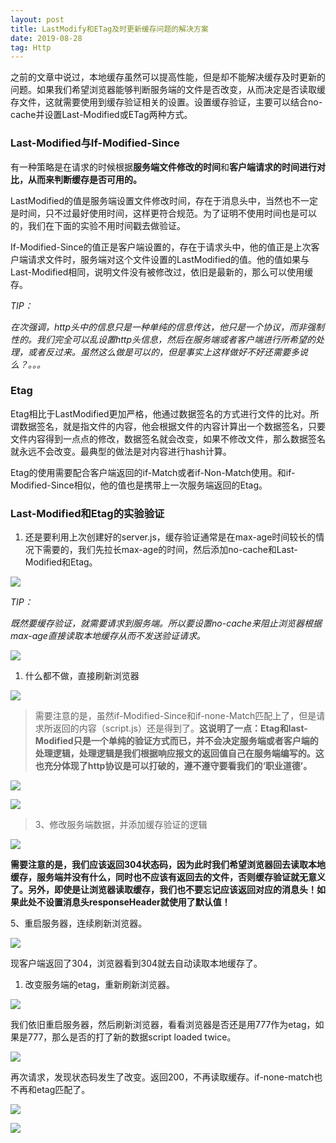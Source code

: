 ```yaml
---
layout: post
title: LastModify和ETag及时更新缓存问题的解决方案
date: 2019-08-28
tag: Http
---
```


之前的文章中说过，本地缓存虽然可以提高性能，但是却不能解决缓存及时更新的问题。如果我们希望浏览器能够判断服务端的文件是否改变，从而决定是否读取缓存文件，这就需要使用到缓存验证相关的设置。设置缓存验证，主要可以结合no-cache并设置Last-Modified或ETag两种方式。

### Last-Modified与If-Modified-Since

有一种策略是在请求的时候根据**服务端文件修改的时间**和**客户端请求的时间进行对比，从而来判断缓存是否可用的。**

LastModified的值是服务端设置文件修改时间，存在于消息头中，当然也不一定是时间，只不过最好使用时间，这样更符合规范。为了证明不使用时间也是可以的，我们在下面的实验不用时间戳去做验证。

If-Modified-Since的值正是客户端设置的，存在于请求头中，他的值正是上次客户端请求文件时，服务端对这个文件设置的LastModified的值。他的值如果与Last-Modified相同，说明文件没有被修改过，依旧是最新的，那么可以使用缓存。

*TIP：*

*在次强调，http头中的信息只是一种单纯的信息传达，他只是一个协议，而非强制性的。我们完全可以乱设置http头信息，然后在服务端或者客户端进行所希望的处理，或者反过来。虽然这么做是可以的，但是事实上这样做好不好还需要多说么？。。。*

### Etag

Etag相比于LastModified更加严格，他通过数据签名的方式进行文件的比对。所谓数据签名，就是指文件的内容，他会根据文件的内容计算出一个数据签名，只要文件内容得到一点点的修改，数据签名就会改变，如果不修改文件，那么数据签名就永远不会改变。最典型的做法是对内容进行hash计算。

Etag的使用需要配合客户端返回的if-Match或者if-Non-Match使用。和if-Modified-Since相似，他的值也是携带上一次服务端返回的Etag。

### Last-Modified和Etag的实验验证

1.  还是要利用上次创建好的server.js，缓存验证通常是在max-age时间较长的情况下需要的，我们先拉长max-age的时间，然后添加no-cache和Last-Modified和Etag。

![](/images/posts/2019-08-23-http-lastmodify&&ETag/4a0347d6b2f0459ca8dafc1edcdc50c4.png)

*TIP：*

*既然要缓存验证，就需要请求到服务端。所以要设置no-cache来阻止浏览器根据max-age直接读取本地缓存从而不发送验证请求。*

![](/images/posts/2019-08-23-http-lastmodify&&ETag/37a6f466e773f9e35dc6aea9a2cb7fca.png)

1.  什么都不做，直接刷新浏览器

![](/images/posts/2019-08-23-http-lastmodify&&ETag/1aafa81aa895bdffda707ead7a230caa.png)

>   需要注意的是，虽然if-Modified-Since和if-none-Match匹配上了，但是请求所返回的内容（script.js）还是得到了。**这说明了一点：Etag和last-Modified只是一个单纯的验证方式而已，并不会决定服务端或者客户端的处理逻辑，处理逻辑是我们根据响应报文的返回值自己在服务端编写的。这也充分体现了http协议是可以打破的，遵不遵守要看我们的‘职业道德’。**

![](/images/posts/2019-08-23-http-lastmodify&&ETag/f8cc41b40d10708d0d1513471e6489a3.png)

![](/images/posts/2019-08-23-http-lastmodify&&ETag/9af54f68172d6567eda8cf720a6aeacf.png)

>   3、修改服务端数据，并添加缓存验证的逻辑

![](/images/posts/2019-08-23-http-lastmodify&&ETag/f062b2b3fbf209f490ad5932213e0083.png)

**需要注意的是，我们应该返回304状态码，因为此时我们希望浏览器回去读取本地缓存，服务端并没有什么，同时也不应该有返回去的文件，否则缓存验证就无意义了。另外，即使是让浏览器读取缓存，我们也不要忘记应该返回对应的消息头！如果此处不设置消息头responseHeader就使用了默认值！**

5、重启服务器，连续刷新浏览器。

![](/images/posts/2019-08-23-http-lastmodify&&ETag/d20d737f13636b3a1347434f3457a4cb.png)

现客户端返回了304，浏览器看到304就去自动读取本地缓存了。

1.  改变服务端的etag，重新刷新浏览器。

![](/images/posts/2019-08-23-http-lastmodify&&ETag/c1b5e57dd161c6293522c93cbdf83e44.png)

我们依旧重启服务器，然后刷新浏览器，看看浏览器是否还是用777作为etag，如果是777，那么是否的打了新的数据script
loaded twice。

![](/images/posts/2019-08-23-http-lastmodify&&ETag/6b9bb76faf6b66972fead081dea6d426.png)

再次请求，发现状态码发生了改变。返回200，不再读取缓存。if-none-match也不再和etag匹配了。

![](/images/posts/2019-08-23-http-lastmodify&&ETag/1aafc32e7cf6ccd2a2de21538bfd1a27.png)

![](/images/posts/2019-08-23-http-lastmodify&&ETag/dd8f206da91532acad572ea74873ec33.png)
